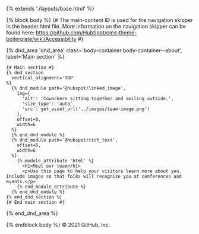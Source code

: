 <!--
  templateType: page
  isAvailableForNewContent: true
  label: About
  screenshotPath: ../images/template-previews/about.png
-->
{% extends './layouts/base.html' %}

{% block body %}
{# The main-content ID is used for the navigation skipper in the header.html file. More information on the navigation skipper can be found here: https://github.com/HubSpot/cms-theme-boilerplate/wiki/Accessibility #}
<main id="main-content" class="body-container-wrapper">
  {% dnd_area 'dnd_area' class='body-container body-container--about', label='Main section' %}

    {# Main section #}
    {% dnd_section
      vertical_alignment='TOP'
    %}
      {% dnd_module path='@hubspot/linked_image',
        img={
          'alt': 'Coworkers sitting together and smiling outside.',
          'size_type': 'auto',
          'src': get_asset_url('../images/team-image.png')
        },
        offset=0,
        width=6
      %}
      {% end_dnd_module %}
      {% dnd_module path='@hubspot/rich_text',
        offset=6,
        width=6
      %}
        {% module_attribute 'html' %}
          <h1>Meet our team</h1>
          <p>Use this page to help your visitors learn more about you. Include images so that folks will recognize you at conferences and events.</p>
        {% end_module_attribute %}
      {% end_dnd_module %}
    {% end_dnd_section %}
    {# End main section #}

  {% end_dnd_area %}
</main>
{% endblock body %}
© 2021 GitHub, Inc.
